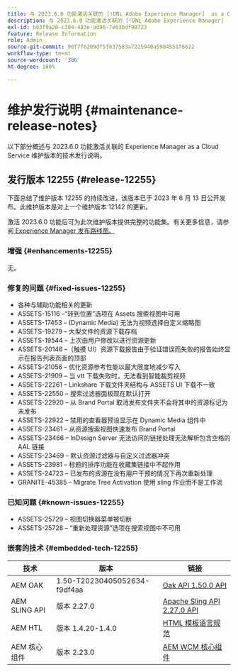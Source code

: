 ```yaml
---
title: 与 2023.6.0 功能激活关联的 [!DNL Adobe Experience Manager]  as a Cloud Service 的维护发行说明。
description: 与 2023.6.0 功能激活关联的 [!DNL Adobe Experience Manager]  as a Cloud Service 的维护发行说明。
exl-id: bb3f9a20-c304-483e-ad96-7e63bdf90723
feature: Release Information
role: Admin
source-git-commit: 90f7f6209df5f837583a7225940a5984551f6622
workflow-type: tm+mt
source-wordcount: '386'
ht-degree: 100%

---
```


# 维护发行说明 {#maintenance-release-notes}

以下部分概述与 2023.6.0 功能激活关联的 Experience Manager as a Cloud Service 维护版本的技术发行说明。

## 发行版本 12255 {#release-12255}

下面总结了维护版本 12255 的持续改进，该版本已于 2023 年 6 月 13 日公开发布。此维护版本是对上一个维护版本 12142 的更新。

激活 2023.6.0 功能后可为此次维护版本提供完整的功能集。有关更多信息，请参阅[ Experience Manager 发布路线图。](https://experienceleague.adobe.com/docs/experience-manager-release-information/aem-release-updates/update-releases-roadmap.html?lang=zh-Hans)

### 增强 {#enhancements-12255}

无。

### 修复的问题 {#fixed-issues-12255}

- 各种与辅助功能相关的更新
- ASSETS-15116 –“转到位置”选项在 Assets 搜索视图中可用
- ASSETS-17453 – (Dynamic Media) 无法为视频选择自定义缩略图
- ASSETS-19279 – 大型文件的资源下载存档
- ASSETS-19544 – 上次由用户修改以进行资源更新
- ASSETS-20146 –（触摸 UI）资源下载报告由于验证错误而失败的报告始终显示在报告列表页面的顶部
- ASSETS-21056 – 优化资源参考性能以最大限度地减少写入
- ASSETS-21909 – 当 vtt 下载失败时，无法看到智能裁剪视频
- ASSETS-22261 – Linkshare 下载文件夹结构与 ASSETS UI 下载不一致
- ASSETS-22550 – 搜索过滤器面板现在默认打开
- ASSETS-22920 – 从 Brand Portal 取消发布文件夹不会将其中的资源标记为未发布
- ASSETS-22922 – 禁用的查看器预设显示在 Dynamic Media 组件中
- ASSETS-23461 – 从资源搜索视图快速发布 Brand Portal
- ASSETS-23466 – InDesign Server 无法访问的链接处理无法解析包含空格的 AAL 链接
- ASSETS-23469 – 默认资源过滤器与自定义过滤器冲突
- ASSETS-23981 – 标题的排序功能在收藏集链接中不起作用
- ASSETS-24723 – 已发布的资源在没有用户干预的情况下再次重新处理
- GRANITE-45385 – Migrate Tree Activation 使用 sling 作业而不是工作流

### 已知问题 {#known-issues-12255}

- ASSETS-25729 – 视图切换器菜单被切断
- ASSETS-25728 – “重新处理资源”选项在搜索视图中不可用

### 嵌套的技术 {#embedded-tech-12255}

| 技术 | 版本 | 链接 |
|---|---|---|
| AEM OAK | 1.50-T20230405052634-f9df4aa | [Oak API 1.50.0 API](https://www.javadoc.io/doc/org.apache.jackrabbit/oak-api/1.50.0/index.html) |
| AEM SLING API | 版本 2.27.0 | [Apache Sling API 2.27.0 API](https://www.javadoc.io/doc/org.apache.sling/org.apache.sling.api/latest/index.html) |
| AEM HTL | 版本 1.4.20-1.4.0 | [HTML 模板语言规范](https://github.com/adobe/htl-spec) |
| AEM 核心组件 | 版本 2.23.0 | [AEM WCM 核心组件](https://github.com/adobe/aem-core-wcm-components) |
